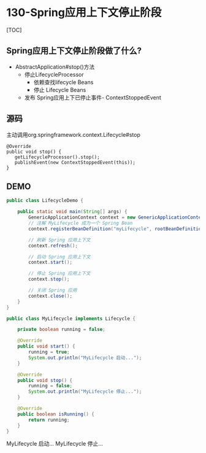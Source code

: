 # 130-Spring应用上下文停止阶段

[TOC]

## Spring应用上下文停止阶段做了什么?

- AbstractApplication#stop()方法
  - 停止LifecycleProcessor
    - 依赖查找lifecycle Beans
    - 停止 Lifecycle Beans
  - 发布 Spring应用上下已停止事件- ContextStoppedEvent

## 源码

主动调用org.springframework.context.Lifecycle#stop

```
@Override
public void stop() {
   getLifecycleProcessor().stop();
   publishEvent(new ContextStoppedEvent(this));
}
```

## DEMO

```java
public class LifecycleDemo {

    public static void main(String[] args) {
        GenericApplicationContext context = new GenericApplicationContext();
        // 注解 MyLifecycle 成为一个 Spring Bean
        context.registerBeanDefinition("myLifecycle", rootBeanDefinition(MyLifecycle.class).getBeanDefinition());

        // 刷新 Spring 应用上下文
        context.refresh();

        // 启动 Spring 应用上下文
        context.start();

        // 停止 Spring 应用上下文
        context.stop();

        // 关闭 Spring 应用
        context.close();
    }
}

```

```java
public class MyLifecycle implements Lifecycle {

    private boolean running = false;

    @Override
    public void start() {
        running = true;
        System.out.println("MyLifecycle 启动...");
    }

    @Override
    public void stop() {
        running = false;
        System.out.println("MyLifecycle 停止...");
    }

    @Override
    public boolean isRunning() {
        return running;
    }
}
```

MyLifecycle 启动...
MyLifecycle 停止...